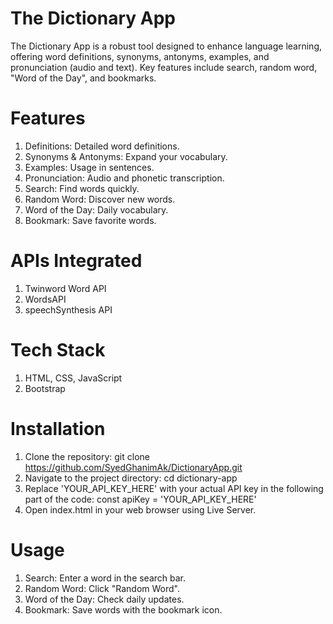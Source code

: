 # The Dictionary App

The Dictionary App is a robust tool designed to enhance language learning, offering word definitions, synonyms, antonyms, examples, and pronunciation (audio and text). Key features include search, random word, "Word of the Day", and bookmarks.

# Features
1. Definitions: Detailed word definitions.
2. Synonyms & Antonyms: Expand your vocabulary.
3. Examples: Usage in sentences.
4. Pronunciation: Audio and phonetic transcription.
5. Search: Find words quickly.
6. Random Word: Discover new words.
7. Word of the Day: Daily vocabulary.
8. Bookmark: Save favorite words.

# APIs Integrated
1. Twinword Word API
2. WordsAPI
3. speechSynthesis API

# Tech Stack
1. HTML, CSS, JavaScript
2. Bootstrap

# Installation
1. Clone the repository: git clone https://github.com/SyedGhanimAk/DictionaryApp.git
2. Navigate to the project directory: cd dictionary-app
3. Replace 'YOUR_API_KEY_HERE' with your actual API key in the following part of the code: const apiKey = 'YOUR_API_KEY_HERE'
4. Open index.html in your web browser using Live Server. 

# Usage
1. Search: Enter a word in the search bar.
2. Random Word: Click "Random Word".
3. Word of the Day: Check daily updates.
4. Bookmark: Save words with the bookmark icon.
